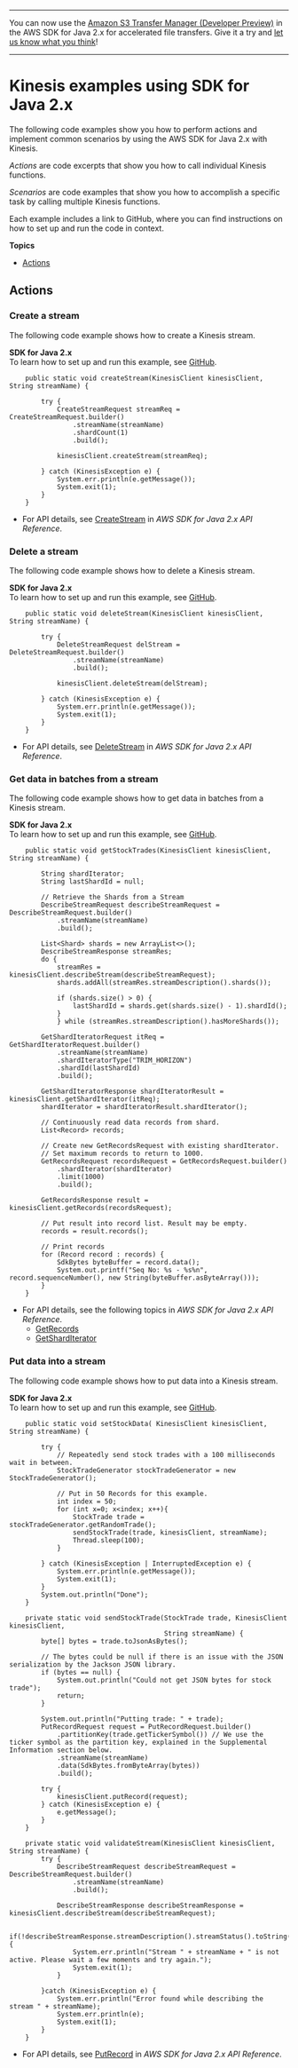 --------

You can now use the [Amazon S3 Transfer Manager \(Developer Preview\)](https://bit.ly/2WQebiP) in the AWS SDK for Java 2\.x for accelerated file transfers\. Give it a try and [let us know what you think](https://bit.ly/3zT1YYM)\!

--------

# Kinesis examples using SDK for Java 2\.x<a name="java_kinesis_code_examples"></a>

The following code examples show you how to perform actions and implement common scenarios by using the AWS SDK for Java 2\.x with Kinesis\.

*Actions* are code excerpts that show you how to call individual Kinesis functions\.

*Scenarios* are code examples that show you how to accomplish a specific task by calling multiple Kinesis functions\.

Each example includes a link to GitHub, where you can find instructions on how to set up and run the code in context\.

**Topics**
+ [Actions](#w620aac15c13b9c41c13)

## Actions<a name="w620aac15c13b9c41c13"></a>

### Create a stream<a name="kinesis_CreateStream_java_topic"></a>

The following code example shows how to create a Kinesis stream\.

**SDK for Java 2\.x**  
 To learn how to set up and run this example, see [GitHub](https://github.com/awsdocs/aws-doc-sdk-examples/tree/main/javav2/example_code/kinesis#readme)\. 
  

```
    public static void createStream(KinesisClient kinesisClient, String streamName) {

        try {
            CreateStreamRequest streamReq = CreateStreamRequest.builder()
                .streamName(streamName)
                .shardCount(1)
                .build();

            kinesisClient.createStream(streamReq);

        } catch (KinesisException e) {
            System.err.println(e.getMessage());
            System.exit(1);
        }
    }
```
+  For API details, see [CreateStream](https://docs.aws.amazon.com/goto/SdkForJavaV2/kinesis-2013-12-02/CreateStream) in *AWS SDK for Java 2\.x API Reference*\. 

### Delete a stream<a name="kinesis_DeleteStream_java_topic"></a>

The following code example shows how to delete a Kinesis stream\.

**SDK for Java 2\.x**  
 To learn how to set up and run this example, see [GitHub](https://github.com/awsdocs/aws-doc-sdk-examples/tree/main/javav2/example_code/kinesis#readme)\. 
  

```
    public static void deleteStream(KinesisClient kinesisClient, String streamName) {

        try {
            DeleteStreamRequest delStream = DeleteStreamRequest.builder()
                .streamName(streamName)
                .build();

            kinesisClient.deleteStream(delStream);

        } catch (KinesisException e) {
            System.err.println(e.getMessage());
            System.exit(1);
        }
    }
```
+  For API details, see [DeleteStream](https://docs.aws.amazon.com/goto/SdkForJavaV2/kinesis-2013-12-02/DeleteStream) in *AWS SDK for Java 2\.x API Reference*\. 

### Get data in batches from a stream<a name="kinesis_GetRecords_java_topic"></a>

The following code example shows how to get data in batches from a Kinesis stream\.

**SDK for Java 2\.x**  
 To learn how to set up and run this example, see [GitHub](https://github.com/awsdocs/aws-doc-sdk-examples/tree/main/javav2/example_code/kinesis#readme)\. 
  

```
    public static void getStockTrades(KinesisClient kinesisClient, String streamName) {

        String shardIterator;
        String lastShardId = null;

        // Retrieve the Shards from a Stream
        DescribeStreamRequest describeStreamRequest = DescribeStreamRequest.builder()
            .streamName(streamName)
            .build();

        List<Shard> shards = new ArrayList<>();
        DescribeStreamResponse streamRes;
        do {
            streamRes = kinesisClient.describeStream(describeStreamRequest);
            shards.addAll(streamRes.streamDescription().shards());

            if (shards.size() > 0) {
                lastShardId = shards.get(shards.size() - 1).shardId();
            }
            } while (streamRes.streamDescription().hasMoreShards());

        GetShardIteratorRequest itReq = GetShardIteratorRequest.builder()
            .streamName(streamName)
            .shardIteratorType("TRIM_HORIZON")
            .shardId(lastShardId)
            .build();

        GetShardIteratorResponse shardIteratorResult = kinesisClient.getShardIterator(itReq);
        shardIterator = shardIteratorResult.shardIterator();

        // Continuously read data records from shard.
        List<Record> records;

        // Create new GetRecordsRequest with existing shardIterator.
        // Set maximum records to return to 1000.
        GetRecordsRequest recordsRequest = GetRecordsRequest.builder()
            .shardIterator(shardIterator)
            .limit(1000)
            .build();

        GetRecordsResponse result = kinesisClient.getRecords(recordsRequest);

        // Put result into record list. Result may be empty.
        records = result.records();

        // Print records
        for (Record record : records) {
            SdkBytes byteBuffer = record.data();
            System.out.printf("Seq No: %s - %s%n", record.sequenceNumber(), new String(byteBuffer.asByteArray()));
        }
    }
```
+ For API details, see the following topics in *AWS SDK for Java 2\.x API Reference*\.
  + [GetRecords](https://docs.aws.amazon.com/goto/SdkForJavaV2/kinesis-2013-12-02/GetRecords)
  + [GetShardIterator](https://docs.aws.amazon.com/goto/SdkForJavaV2/kinesis-2013-12-02/GetShardIterator)

### Put data into a stream<a name="kinesis_PutRecord_java_topic"></a>

The following code example shows how to put data into a Kinesis stream\.

**SDK for Java 2\.x**  
 To learn how to set up and run this example, see [GitHub](https://github.com/awsdocs/aws-doc-sdk-examples/tree/main/javav2/example_code/kinesis#readme)\. 
  

```
    public static void setStockData( KinesisClient kinesisClient, String streamName) {

        try {
            // Repeatedly send stock trades with a 100 milliseconds wait in between.
            StockTradeGenerator stockTradeGenerator = new StockTradeGenerator();

            // Put in 50 Records for this example.
            int index = 50;
            for (int x=0; x<index; x++){
                StockTrade trade = stockTradeGenerator.getRandomTrade();
                sendStockTrade(trade, kinesisClient, streamName);
                Thread.sleep(100);
            }

        } catch (KinesisException | InterruptedException e) {
            System.err.println(e.getMessage());
            System.exit(1);
        }
        System.out.println("Done");
    }

    private static void sendStockTrade(StockTrade trade, KinesisClient kinesisClient,
                                       String streamName) {
        byte[] bytes = trade.toJsonAsBytes();

        // The bytes could be null if there is an issue with the JSON serialization by the Jackson JSON library.
        if (bytes == null) {
            System.out.println("Could not get JSON bytes for stock trade");
            return;
        }

        System.out.println("Putting trade: " + trade);
        PutRecordRequest request = PutRecordRequest.builder()
            .partitionKey(trade.getTickerSymbol()) // We use the ticker symbol as the partition key, explained in the Supplemental Information section below.
            .streamName(streamName)
            .data(SdkBytes.fromByteArray(bytes))
            .build();

        try {
            kinesisClient.putRecord(request);
        } catch (KinesisException e) {
            e.getMessage();
        }
    }

    private static void validateStream(KinesisClient kinesisClient, String streamName) {
        try {
            DescribeStreamRequest describeStreamRequest = DescribeStreamRequest.builder()
                .streamName(streamName)
                .build();

            DescribeStreamResponse describeStreamResponse = kinesisClient.describeStream(describeStreamRequest);

            if(!describeStreamResponse.streamDescription().streamStatus().toString().equals("ACTIVE")) {
                System.err.println("Stream " + streamName + " is not active. Please wait a few moments and try again.");
                System.exit(1);
            }

        }catch (KinesisException e) {
            System.err.println("Error found while describing the stream " + streamName);
            System.err.println(e);
            System.exit(1);
        }
    }
```
+  For API details, see [PutRecord](https://docs.aws.amazon.com/goto/SdkForJavaV2/kinesis-2013-12-02/PutRecord) in *AWS SDK for Java 2\.x API Reference*\. 